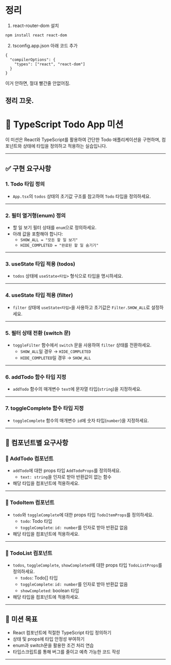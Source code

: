 # 정리

1. react-router-dom 설치
```bash
npm install react react-dom
```

2. tsconfig.app.json 아래 코드 추가
```tsx
{
  "compilerOptions": {
    "types": ["react", "react-dom"]
  }
}
```

이거 안하면, 절대 빨간줄 안없어짐.

정리 끄읏.
---

# 📘 TypeScript Todo App 미션

이 미션은 React와 TypeScript를 활용하여 간단한 Todo 애플리케이션을 구현하며, 컴포넌트와 상태에 타입을 정의하고 적용하는 실습입니다.

---

## ✅ 구현 요구사항

### 1. Todo 타입 정의

- `App.tsx`의 `todos` 상태의 초기값 구조를 참고하여 `Todo` 타입을 정의하세요.

---

### 2. 필터 열거형(enum) 정의

- 할 일 보기 필터 상태를 `enum`으로 정의하세요.
- 아래 값을 포함해야 합니다:
  - `SHOW_ALL = "모든 할 일 보기"`
  - `HIDE_COMPLETED = "완료된 할 일 숨기기"`

---

### 3. useState 타입 적용 (todos)

- `todos` 상태에 `useState<타입>` 형식으로 타입을 명시하세요.

---

### 4. useState 타입 적용 (filter)

- `filter` 상태에 `useState<타입>`을 사용하고 초기값은 `Filter.SHOW_ALL`로 설정하세요.

---

### 5. 필터 상태 전환 (switch 문)

- `toggleFilter` 함수에서 `switch` 문을 사용하여 `filter` 상태를 전환하세요.
  - `SHOW_ALL`일 경우 → `HIDE_COMPLETED`
  - `HIDE_COMPLETED`일 경우 → `SHOW_ALL`

---

### 6. addTodo 함수 타입 지정

- `addTodo` 함수의 매개변수 `text`에 문자열 타입(`string`)을 지정하세요.

---

### 7. toggleComplete 함수 타입 지정

- `toggleComplete` 함수의 매개변수 `id`에 숫자 타입(`number`)을 지정하세요.

---

## 🧩 컴포넌트별 요구사항

### 📍 AddTodo 컴포넌트

- `addTodo`에 대한 props 타입 `AddTodoProps`를 정의하세요.
  - `text: string`을 인자로 받아 반환값이 없는 함수
- 해당 타입을 컴포넌트에 적용하세요.

---

### 📍 TodoItem 컴포넌트

- `todo`와 `toggleComplete`에 대한 props 타입 `TodoItemProps`를 정의하세요.
  - `todo`: Todo 타입
  - `toggleComplete`: `id: number`를 인자로 받아 반환값 없음
- 해당 타입을 컴포넌트에 적용하세요.

---

### 📍 TodoList 컴포넌트

- `todos`, `toggleComplete`, `showCompleted`에 대한 props 타입 `TodoListProps`를 정의하세요.
  - `todos`: Todo[] 타입
  - `toggleComplete`: `id: number`를 인자로 받아 반환값 없음
  - `showCompleted`: boolean 타입
- 해당 타입을 컴포넌트에 적용하세요.

---

## 🎯 미션 목표

- React 컴포넌트에 적절한 TypeScript 타입 정의하기
- 상태 및 props에 타입 안정성 부여하기
- enum과 switch문을 활용한 조건 처리 연습
- 타입스크립트를 통해 버그를 줄이고 예측 가능한 코드 작성

---
